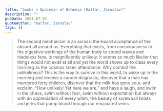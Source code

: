 ```yaml
---
title: "books > Spaceman of Bohemia (Kalfar, Jaroslav)"
description: ""
pubDate: 2021-07-28
quoteAuthor: "Kalfar, Jaroslav"
tags: []
---
```


> The second mechanism is an across-the-board acceptance of the absurd all around us. Everything that exists, from consciousness to the digestive workings of the human body to sound waves and bladeless fans, is magnificently unlikely. It seems so much likelier that things would not exist at all and yet the world shows up to class every morning as the cosmos takes attendance. Why combat the unlikeliness? This is the way to survive in this world, to wake up in the morning and receive a cancer diagnosis, discover that a man has murdered forty children, discover that the milk has gone sour, and exclaim, “How unlikely! Yet here we are,” and have a laugh, and swim in the chaos, swim without fear, swim without expectation but always with an appreciation of every whim, the beauty of screwball twists and jerks that pump blood through our emaciated veins.